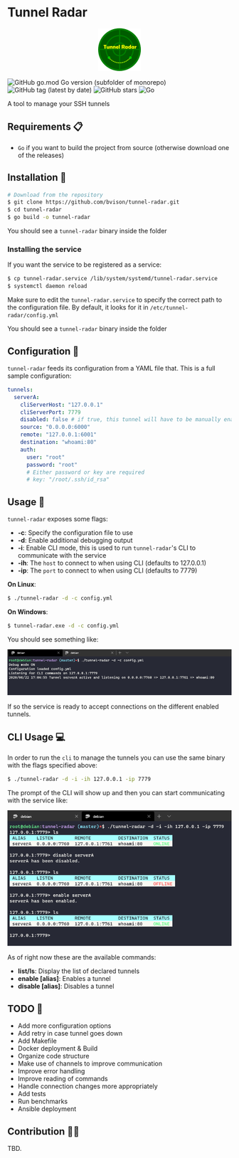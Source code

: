 # Tunnel Radar

<div style="text-align:center"><img src="./doc/logo.png"></div>

![GitHub go.mod Go version (subfolder of monorepo)](https://img.shields.io/github/go-mod/go-version/bvisonl/tunnel-radar) ![GitHub tag (latest by date)](https://img.shields.io/github/v/tag/bvisonl/tunnel-radar) ![GitHub stars](https://img.shields.io/github/stars/bvisonl/tunnel-radar) ![Go](https://github.com/bvisonl/tunnel-radar/workflows/Go/badge.svg)

A tool to manage your SSH tunnels


## Requirements 📋

* `Go` if you want to build the project from source (otherwise download one of the releases)

## Installation 🚧
```bash
# Download from the repository
$ git clone https://github.com/bvison/tunnel-radar.git
$ cd tunnel-radar
$ go build -o tunnel-radar
```

You should see a `tunnel-radar` binary inside the folder

### Installing the service

If you want the service to be registered as a service:

```bash
$ cp tunnel-radar.service /lib/system/systemd/tunnel-radar.service
$ systemctl daemon reload
```

Make sure to edit the `tunnel-radar.service` to specify the correct path to the configuration file. By default, it looks for it in `/etc/tunnel-radar/config.yml`

You should see a `tunnel-radar` binary inside the folder

## Configuration 🛃

`tunnel-radar` feeds its configuration from a YAML file  that. This is a full sample configuration:

```yaml
tunnels:
  serverA:
    cliServerHost: "127.0.0.1"
    cliServerPort: 7779
    disabled: false # if true, this tunnel will have to be manually enabled
    source: "0.0.0.0:6000"
    remote: "127.0.0.1:6001"
    destination: "whoami:80"
    auth:
      user: "root"
      password: "root"
      # Either password or key are required
      # key: "/root/.ssh/id_rsa"


```
## Usage 🏹

`tunnel-radar` exposes some flags:

* **-c**: Specify the configuration file to use
* **-d**: Enable additional debugging output
* **-i**: Enable CLI mode, this is used to run `tunnel-radar`'s CLI to communicate with the service
* **-ih**: The `host` to connect to when using CLI (defaults to 127.0.0.1)
* **-ip**: The `port` to connect to when using CLI (defaults to 7779)

**On Linux**:
```bash
$ ./tunnel-radar -d -c config.yml
```

**On Windows**:
```bash
$ tunnel-radar.exe -d -c config.yml
```
You should see something like:

<div style="text-align:center"><img src="./doc/images/usage_1.png"></div>

If so the service is ready to accept connections on the different enabled tunnels.

## CLI Usage 💻

In order to run the `cli` to manage the tunnels you can use the same binary with the flags specified above:

```bash
$ ./tunnel-radar -d -i -ih 127.0.0.1 -ip 7779
```

The prompt of the CLI will show up and then you can start communicating with the service like:

<div style="text-align:center"><img src="./doc/images/usage_2.png"></div>

As of right now these are the available commands:

* **list/ls**: Display the list of declared tunnels
* **enable [alias]**: Enables a tunnel
* **disable [alias]**: Disables a tunnel

## TODO 🔨
* Add more configuration options
* Add retry in case tunnel goes down
* Add Makefile
* Docker deployment & Build
* Organize code structure
* Make use of channels to improve communication
* Improve error handling
* Improve reading of commands
* Handle connection changes more appropriately
* Add tests
* Run benchmarks
* Ansible deployment

## Contribution 👨‍🏭

TBD.
